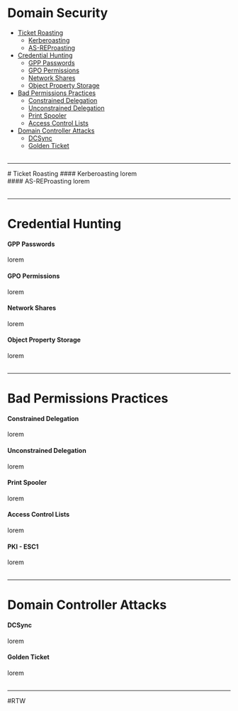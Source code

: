# Domain Security
- [Ticket Roasting](#Ticket+Roasting)
	- [Kerberoasting](#Kerberoasting)
	- [AS-REProasting](#AS-REProasting)
- [Credential Hunting](#Credential+Hunting)
	- [GPP Passwords](#GPP+Passwords)
	- [GPO Permissions](#GPO+Permissions)
	- [Network Shares](#Network+Shares)
	- [Object Property Storage](#Object+Property+Storage)
- [Bad Permissions Practices](#Bad+Permissions+Practices)
	- [Constrained Delegation](#Constrained+Delegation)
	- [Unconstrained Delegation](#Unconstrained+Delegation)
	- [Print Spooler](#Print+Spooler)
	- [Access Control Lists](#Access+Control+Lists)
- [Domain Controller Attacks](#Domain+Controller+Attacks)
	- [DCSync](#DCSync)
	- [Golden Ticket](#Golden+Ticket)<br><br>
<hr>
# Ticket Roasting
#### Kerberoasting
lorem<br>
#### AS-REProasting
lorem<br><br>
<hr>


# Credential Hunting
#### GPP Passwords
lorem<br>

#### GPO Permissions
lorem<br>

#### Network Shares
lorem<br>

#### Object Property Storage
lorem<br><br>
<hr>


# Bad Permissions Practices
#### Constrained Delegation
lorem<br>

#### Unconstrained Delegation
lorem<br>

#### Print Spooler
lorem<br>

#### Access Control Lists
lorem<br>

#### PKI - ESC1
lorem<br><br>
<hr>


# Domain Controller Attacks

#### DCSync
lorem<br>

#### Golden Ticket
lorem<br><br>
<hr>

#RTW 